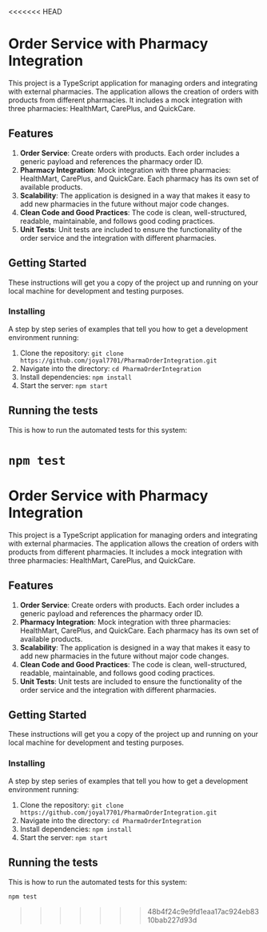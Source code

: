 <<<<<<< HEAD
# Order Service with Pharmacy Integration

This project is a TypeScript application for managing orders and integrating with external pharmacies. The application allows the creation of orders with products from different pharmacies. It includes a mock integration with three pharmacies: HealthMart, CarePlus, and QuickCare.

## Features

1. **Order Service**: Create orders with products. Each order includes a generic payload and references the pharmacy order ID.
2. **Pharmacy Integration**: Mock integration with three pharmacies: HealthMart, CarePlus, and QuickCare. Each pharmacy has its own set of available products.
3. **Scalability**: The application is designed in a way that makes it easy to add new pharmacies in the future without major code changes.
4. **Clean Code and Good Practices**: The code is clean, well-structured, readable, maintainable, and follows good coding practices.
5. **Unit Tests**: Unit tests are included to ensure the functionality of the order service and the integration with different pharmacies.

## Getting Started

These instructions will get you a copy of the project up and running on your local machine for development and testing purposes.

### Installing

A step by step series of examples that tell you how to get a development environment running:

1. Clone the repository: `git clone https://github.com/joyal7701/PharmaOrderIntegration.git`
2. Navigate into the directory: `cd PharmaOrderIntegration`
3. Install dependencies: `npm install`
4. Start the server: `npm start`

## Running the tests

This is how to run the automated tests for this system:

`npm test`
=======
# Order Service with Pharmacy Integration

This project is a TypeScript application for managing orders and integrating with external pharmacies. The application allows the creation of orders with products from different pharmacies. It includes a mock integration with three pharmacies: HealthMart, CarePlus, and QuickCare.

## Features

1. **Order Service**: Create orders with products. Each order includes a generic payload and references the pharmacy order ID.
2. **Pharmacy Integration**: Mock integration with three pharmacies: HealthMart, CarePlus, and QuickCare. Each pharmacy has its own set of available products.
3. **Scalability**: The application is designed in a way that makes it easy to add new pharmacies in the future without major code changes.
4. **Clean Code and Good Practices**: The code is clean, well-structured, readable, maintainable, and follows good coding practices.
5. **Unit Tests**: Unit tests are included to ensure the functionality of the order service and the integration with different pharmacies.

## Getting Started

These instructions will get you a copy of the project up and running on your local machine for development and testing purposes.

### Installing

A step by step series of examples that tell you how to get a development environment running:

1. Clone the repository: `git clone https://github.com/joyal7701/PharmaOrderIntegration.git`
2. Navigate into the directory: `cd PharmaOrderIntegration`
3. Install dependencies: `npm install`
4. Start the server: `npm start`

## Running the tests

This is how to run the automated tests for this system:

`npm test`
>>>>>>> 48b4f24c9e9fd1eaa17ac924eb8310bab227d93d

